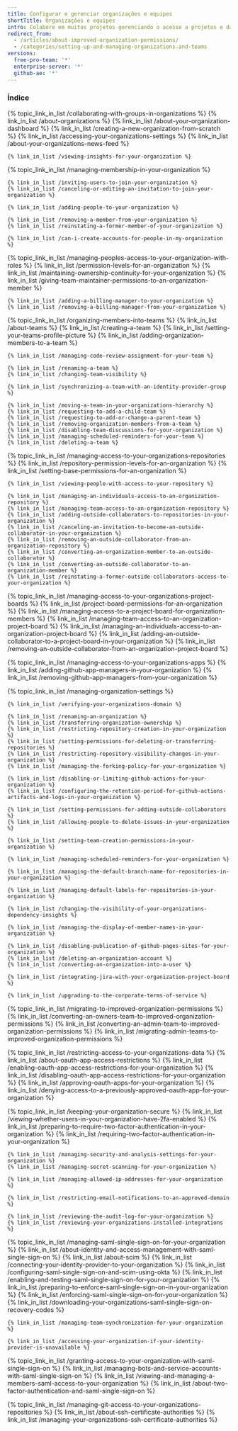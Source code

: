 ```yaml
---
title: Configurar e gerenciar organizações e equipes
shortTitle: Organizações e equipes
intro: Colabore em muitos projetos gerenciando o acesso a projetos e dados e personalizando as configurações de sua organização.
redirect_from:
  - /articles/about-improved-organization-permissions/
  - /categories/setting-up-and-managing-organizations-and-teams
versions:
  free-pro-team: '*'
  enterprise-server: '*'
  github-ae: '*'
---
```



### Índice

{% topic_link_in_list /collaborating-with-groups-in-organizations %}
    {% link_in_list /about-organizations %}
    {% link_in_list /about-your-organization-dashboard %}
    {% link_in_list /creating-a-new-organization-from-scratch %}
    {% link_in_list /accessing-your-organizations-settings %}
    {% link_in_list /about-your-organizations-news-feed %}
<!-- if currentVersion == "free-pro-team@latest" -->
    {% link_in_list /viewing-insights-for-your-organization %}
<!-- endif -->
{% topic_link_in_list /managing-membership-in-your-organization %}
<!-- if currentVersion == "free-pro-team@latest" -->
    {% link_in_list /inviting-users-to-join-your-organization %}
    {% link_in_list /canceling-or-editing-an-invitation-to-join-your-organization %}
<!-- else -->
    {% link_in_list /adding-people-to-your-organization %}
<!-- endif -->
    {% link_in_list /removing-a-member-from-your-organization %}
    {% link_in_list /reinstating-a-former-member-of-your-organization %}
<!-- if currentVersion == "free-pro-team@latest" -->
    {% link_in_list /can-i-create-accounts-for-people-in-my-organization %}
<!-- endif -->
{% topic_link_in_list /managing-peoples-access-to-your-organization-with-roles %}
    {% link_in_list /permission-levels-for-an-organization %}
    {% link_in_list /maintaining-ownership-continuity-for-your-organization %}
    {% link_in_list /giving-team-maintainer-permissions-to-an-organization-member %}
<!-- if currentVersion == "free-pro-team@latest" -->
    {% link_in_list /adding-a-billing-manager-to-your-organization %}
    {% link_in_list /removing-a-billing-manager-from-your-organization %}
<!-- endif -->
{% topic_link_in_list /organizing-members-into-teams %}
    {% link_in_list /about-teams %}
    {% link_in_list /creating-a-team %}
    {% link_in_list /setting-your-teams-profile-picture %}
    {% link_in_list /adding-organization-members-to-a-team %}
<!-- if currentVersion == "free-pro-team@latest" or currentVersion ver_gt "enterprise-server@2.19" -->
    {% link_in_list /managing-code-review-assignment-for-your-team %}
<!-- endif -->
    {% link_in_list /renaming-a-team %}
    {% link_in_list /changing-team-visibility %}
<!-- if currentVersion == "free-pro-team@latest" -->
    {% link_in_list /synchronizing-a-team-with-an-identity-provider-group %}
<!-- endif -->
    {% link_in_list /moving-a-team-in-your-organizations-hierarchy %}
    {% link_in_list /requesting-to-add-a-child-team %}
    {% link_in_list /requesting-to-add-or-change-a-parent-team %}
    {% link_in_list /removing-organization-members-from-a-team %}
    {% link_in_list /disabling-team-discussions-for-your-organization %}
    {% link_in_list /managing-scheduled-reminders-for-your-team %}
    {% link_in_list /deleting-a-team %}
{% topic_link_in_list /managing-access-to-your-organizations-repositories %}
    {% link_in_list /repository-permission-levels-for-an-organization %}
    {% link_in_list /setting-base-permissions-for-an-organization %}
<!-- if currentVersion == "free-pro-team@latest" or currentVersion ver_gt "enterprise-server@2.16" -->
    {% link_in_list /viewing-people-with-access-to-your-repository %}
<!-- endif -->
    {% link_in_list /managing-an-individuals-access-to-an-organization-repository %}
    {% link_in_list /managing-team-access-to-an-organization-repository %}
    {% link_in_list /adding-outside-collaborators-to-repositories-in-your-organization %}
    {% link_in_list /canceling-an-invitation-to-become-an-outside-collaborator-in-your-organization %}
    {% link_in_list /removing-an-outside-collaborator-from-an-organization-repository %}
    {% link_in_list /converting-an-organization-member-to-an-outside-collaborator %}
    {% link_in_list /converting-an-outside-collaborator-to-an-organization-member %}
    {% link_in_list /reinstating-a-former-outside-collaborators-access-to-your-organization %}
{% topic_link_in_list /managing-access-to-your-organizations-project-boards %}
    {% link_in_list /project-board-permissions-for-an-organization %}
    {% link_in_list /managing-access-to-a-project-board-for-organization-members %}
    {% link_in_list /managing-team-access-to-an-organization-project-board %}
    {% link_in_list /managing-an-individuals-access-to-an-organization-project-board %}
    {% link_in_list /adding-an-outside-collaborator-to-a-project-board-in-your-organization %}
    {% link_in_list /removing-an-outside-collaborator-from-an-organization-project-board %}
<!-- if currentVersion == "free-pro-team@latest" or currentVersion ver_gt "enterprise-server@2.16" -->
{% topic_link_in_list /managing-access-to-your-organizations-apps %}
    {% link_in_list /adding-github-app-managers-in-your-organization %}
    {% link_in_list /removing-github-app-managers-from-your-organization %}
<!-- endif -->
{% topic_link_in_list /managing-organization-settings %}
<!-- if currentVersion == "free-pro-team@latest" -->
    {% link_in_list /verifying-your-organizations-domain %}
<!-- endif -->
    {% link_in_list /renaming-an-organization %}
    {% link_in_list /transferring-organization-ownership %}
    {% link_in_list /restricting-repository-creation-in-your-organization %}
    {% link_in_list /setting-permissions-for-deleting-or-transferring-repositories %}
    {% link_in_list /restricting-repository-visibility-changes-in-your-organization %}
    {% link_in_list /managing-the-forking-policy-for-your-organization %}
<!-- if currentVersion == "free-pro-team@latest" -->
    {% link_in_list /disabling-or-limiting-github-actions-for-your-organization %}
    {% link_in_list /configuring-the-retention-period-for-github-actions-artifacts-and-logs-in-your-organization %}
<!-- endif -->
<!-- if currentVersion == "free-pro-team@latest" or currentVersion ver_gt "enterprise-server@2.15" -->
    {% link_in_list /setting-permissions-for-adding-outside-collaborators %}
    {% link_in_list /allowing-people-to-delete-issues-in-your-organization %}
<!-- endif -->
<!-- if currentVersion == "free-pro-team@latest" or currentVersion ver_gt "enterprise-server@2.16" -->
    {% link_in_list /setting-team-creation-permissions-in-your-organization %}
<!-- endif -->
<!-- if currentVersion == "free-pro-team@latest" or currentVersion ver_gt "enterprise-server@2.19" -->
    {% link_in_list /managing-scheduled-reminders-for-your-organization %}
<!-- endif -->
<!-- if currentVersion == "free-pro-team@latest" or currentVersion ver_gt "enterprise-server@2.22" -->
    {% link_in_list /managing-the-default-branch-name-for-repositories-in-your-organization %}
<!-- endif -->
<!-- if currentVersion == "free-pro-team@latest" or currentVersion ver_gt "enterprise-server@2.18" -->
    {% link_in_list /managing-default-labels-for-repositories-in-your-organization %}
<!-- endif -->
<!-- if currentVersion == "free-pro-team@latest" -->
    {% link_in_list /changing-the-visibility-of-your-organizations-dependency-insights %}
<!-- endif -->
<!-- if currentVersion == "free-pro-team@latest" or currentVersion ver_gt "enterprise-server@2.17" -->
    {% link_in_list /managing-the-display-of-member-names-in-your-organization %}
<!-- endif -->
    {% link_in_list /disabling-publication-of-github-pages-sites-for-your-organization %}
    {% link_in_list /deleting-an-organization-account %}
    {% link_in_list /converting-an-organization-into-a-user %}
<!-- if enterpriseServerVersions contains currentVersion -->
    {% link_in_list /integrating-jira-with-your-organization-project-board %}
<!-- endif -->
<!-- if currentVersion == "free-pro-team@latest" -->
    {% link_in_list /upgrading-to-the-corporate-terms-of-service %}
<!-- endif -->
{% topic_link_in_list /migrating-to-improved-organization-permissions %}
    {% link_in_list /converting-an-owners-team-to-improved-organization-permissions %}
    {% link_in_list /converting-an-admin-team-to-improved-organization-permissions %}
    {% link_in_list /migrating-admin-teams-to-improved-organization-permissions %}
<!-- if currentVersion == "free-pro-team@latest" -->
{% topic_link_in_list /restricting-access-to-your-organizations-data %}
    {% link_in_list /about-oauth-app-access-restrictions %}
    {% link_in_list /enabling-oauth-app-access-restrictions-for-your-organization %}
    {% link_in_list /disabling-oauth-app-access-restrictions-for-your-organization %}
    {% link_in_list /approving-oauth-apps-for-your-organization %}
    {% link_in_list /denying-access-to-a-previously-approved-oauth-app-for-your-organization %}
<!-- endif -->
{% topic_link_in_list /keeping-your-organization-secure %}
    {% link_in_list /viewing-whether-users-in-your-organization-have-2fa-enabled %}
    {% link_in_list /preparing-to-require-two-factor-authentication-in-your-organization %}
    {% link_in_list /requiring-two-factor-authentication-in-your-organization %}
<!-- if currentVersion == "free-pro-team@latest" -->
    {% link_in_list /managing-security-and-analysis-settings-for-your-organization %}
    {% link_in_list /managing-secret-scanning-for-your-organization %}
<!-- endif -->
    {% link_in_list /managing-allowed-ip-addresses-for-your-organization %}
<!-- if currentVersion == "free-pro-team@latest" -->
    {% link_in_list /restricting-email-notifications-to-an-approved-domain %}
<!-- endif -->
    {% link_in_list /reviewing-the-audit-log-for-your-organization %}
    {% link_in_list /reviewing-your-organizations-installed-integrations %}
<!-- if currentVersion == "free-pro-team@latest" -->
{% topic_link_in_list /managing-saml-single-sign-on-for-your-organization %}
    {% link_in_list /about-identity-and-access-management-with-saml-single-sign-on %}
    {% link_in_list /about-scim %}
    {% link_in_list /connecting-your-identity-provider-to-your-organization %}
    {% link_in_list /configuring-saml-single-sign-on-and-scim-using-okta %}
    {% link_in_list /enabling-and-testing-saml-single-sign-on-for-your-organization %}
    {% link_in_list /preparing-to-enforce-saml-single-sign-on-in-your-organization %}
    {% link_in_list /enforcing-saml-single-sign-on-for-your-organization %}
    {% link_in_list /downloading-your-organizations-saml-single-sign-on-recovery-codes %}
<!-- if currentVersion == "free-pro-team@latest" -->
    {% link_in_list /managing-team-synchronization-for-your-organization %}
<!-- endif -->
    {% link_in_list /accessing-your-organization-if-your-identity-provider-is-unavailable %}
{% topic_link_in_list /granting-access-to-your-organization-with-saml-single-sign-on %}
    {% link_in_list /managing-bots-and-service-accounts-with-saml-single-sign-on %}
    {% link_in_list /viewing-and-managing-a-members-saml-access-to-your-organization %}
    {% link_in_list /about-two-factor-authentication-and-saml-single-sign-on %}
<!-- endif -->
<!-- if currentVersion == "free-pro-team@latest" or currentVersion ver_gt "enterprise-server@2.18" -->
{% topic_link_in_list /managing-git-access-to-your-organizations-repositories %}
    {% link_in_list /about-ssh-certificate-authorities %}
    {% link_in_list /managing-your-organizations-ssh-certificate-authorities %}
<!-- endif -->
